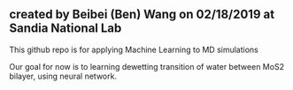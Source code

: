 ## created by Beibei (Ben) Wang on 02/18/2019 at Sandia National Lab

This github repo is for applying Machine Learning to MD simulations

Our goal for now is to learning dewetting transition of water between MoS2 bilayer, using neural network.
